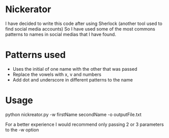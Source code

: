 # Nickerator

I have decided to write this code after using Sherlock (another tool used to find social media accounts)
So I have used some of the most commons patterns to names in social medias that I have found.

# Patterns used

- Uses the initial of one name with the other that was passed 
- Replace the vowels with x, v and numbers 
- Add dot and underscore in different patterns to the name 

# Usage 

python nickreator.py -w firstName secondName -o outputFile.txt

For a better experience I would recommend only passing 2 or 3 parameters to the -w option  